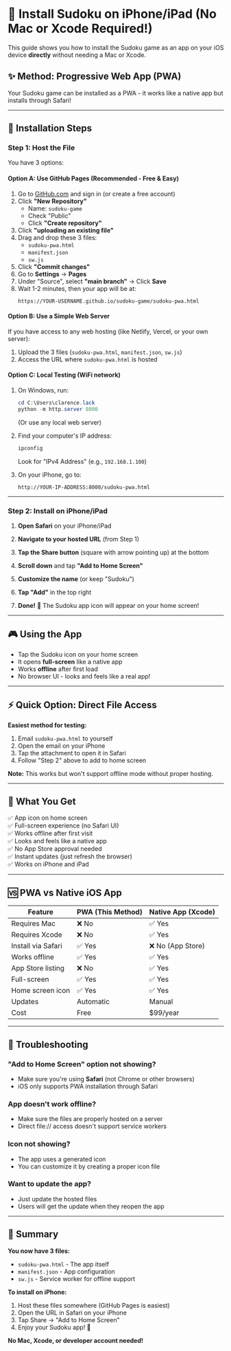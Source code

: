# 📱 Install Sudoku on iPhone/iPad (No Mac or Xcode Required!)

This guide shows you how to install the Sudoku game as an app on your iOS device **directly** without needing a Mac or Xcode.

## ✨ Method: Progressive Web App (PWA)

Your Sudoku game can be installed as a PWA - it works like a native app but installs through Safari!

---

## 🚀 Installation Steps

### Step 1: Host the File

You have 3 options:

#### **Option A: Use GitHub Pages (Recommended - Free & Easy)**

1. Go to [GitHub.com](https://github.com) and sign in (or create a free account)
2. Click **"New Repository"**
   - Name: `sudoku-game`
   - Check "Public"
   - Click **"Create repository"**
3. Click **"uploading an existing file"**
4. Drag and drop these 3 files:
   - `sudoku-pwa.html`
   - `manifest.json`
   - `sw.js`
5. Click **"Commit changes"**
6. Go to **Settings** → **Pages**
7. Under "Source", select **"main branch"** → Click **Save**
8. Wait 1-2 minutes, then your app will be at:
   ```
   https://YOUR-USERNAME.github.io/sudoku-game/sudoku-pwa.html
   ```

#### **Option B: Use a Simple Web Server**

If you have access to any web hosting (like Netlify, Vercel, or your own server):
1. Upload the 3 files (`sudoku-pwa.html`, `manifest.json`, `sw.js`)
2. Access the URL where `sudoku-pwa.html` is hosted

#### **Option C: Local Testing (WiFi network)**

1. On Windows, run:
   ```powershell
   cd C:\Users\clarence.lack
   python -m http.server 8000
   ```
   (Or use any local web server)

2. Find your computer's IP address:
   ```powershell
   ipconfig
   ```
   Look for "IPv4 Address" (e.g., `192.168.1.100`)

3. On your iPhone, go to:
   ```
   http://YOUR-IP-ADDRESS:8000/sudoku-pwa.html
   ```

---

### Step 2: Install on iPhone/iPad

1. **Open Safari** on your iPhone/iPad

2. **Navigate to your hosted URL** (from Step 1)

3. **Tap the Share button** (square with arrow pointing up) at the bottom

4. **Scroll down** and tap **"Add to Home Screen"**

5. **Customize the name** (or keep "Sudoku")

6. **Tap "Add"** in the top right

7. **Done!** 🎉 The Sudoku app icon will appear on your home screen!

---

## 🎮 Using the App

- Tap the Sudoku icon on your home screen
- It opens **full-screen** like a native app
- Works **offline** after first load
- No browser UI - looks and feels like a real app!

---

## ⚡ Quick Option: Direct File Access

**Easiest method for testing:**

1. Email `sudoku-pwa.html` to yourself
2. Open the email on your iPhone
3. Tap the attachment to open it in Safari
4. Follow "Step 2" above to add to home screen

**Note:** This works but won't support offline mode without proper hosting.

---

## 🌟 What You Get

✅ App icon on home screen  
✅ Full-screen experience (no Safari UI)  
✅ Works offline after first visit  
✅ Looks and feels like a native app  
✅ No App Store approval needed  
✅ Instant updates (just refresh the browser)  
✅ Works on iPhone and iPad  

---

## 🆚 PWA vs Native iOS App

| Feature | PWA (This Method) | Native App (Xcode) |
|---------|-------------------|-------------------|
| Requires Mac | ❌ No | ✅ Yes |
| Requires Xcode | ❌ No | ✅ Yes |
| Install via Safari | ✅ Yes | ❌ No (App Store) |
| Works offline | ✅ Yes | ✅ Yes |
| App Store listing | ❌ No | ✅ Yes |
| Full-screen | ✅ Yes | ✅ Yes |
| Home screen icon | ✅ Yes | ✅ Yes |
| Updates | Automatic | Manual |
| Cost | Free | $99/year |

---

## 🔧 Troubleshooting

### "Add to Home Screen" option not showing?
- Make sure you're using **Safari** (not Chrome or other browsers)
- iOS only supports PWA installation through Safari

### App doesn't work offline?
- Make sure the files are properly hosted on a server
- Direct file:// access doesn't support service workers

### Icon not showing?
- The app uses a generated icon
- You can customize it by creating a proper icon file

### Want to update the app?
- Just update the hosted files
- Users will get the update when they reopen the app

---

## 🎯 Summary

**You now have 3 files:**
- `sudoku-pwa.html` - The app itself
- `manifest.json` - App configuration
- `sw.js` - Service worker for offline support

**To install on iPhone:**
1. Host these files somewhere (GitHub Pages is easiest)
2. Open the URL in Safari on your iPhone
3. Tap Share → "Add to Home Screen"
4. Enjoy your Sudoku app! 🎉

**No Mac, Xcode, or developer account needed!**
